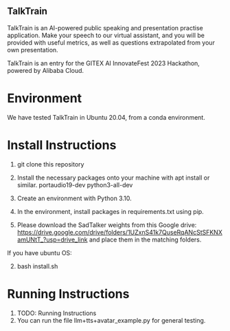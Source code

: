 ## TalkTrain

TalkTrain is an AI-powered public speaking and presentation practise application.
Make your speech to our virtual assistant, and you will be provided with useful metrics, as well as questions extrapolated from your own presentation.

TalkTrain is an entry for the GITEX AI InnovateFest 2023 Hackathon, powered by Alibaba Cloud.

# Environment

We have tested TalkTrain in Ubuntu 20.04, from a conda environment.

# Install Instructions

1) git clone this repository

2) Install the necessary packages onto your machine with apt install or similar.
    portaudio19-dev
    python3-all-dev

2) Create an environment with Python 3.10.

3) In the environment, install packages in requirements.txt using pip.

4) Please download the SadTalker weights from this Google drive:
    https://drive.google.com/drive/folders/1UZxnS41k7QuseRqANcStSFKNXamUNtT_?usp=drive_link
    and place them in the matching folders.

If you have ubuntu OS:

2) bash install.sh

# Running Instructions

1) TODO: Running Instructions
2) You can run the file llm+tts+avatar_example.py for general testing.